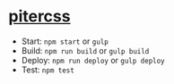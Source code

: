 # [pitercss](https://pitercss.com/)

- Start: `npm start` or `gulp`
- Build: `npm run build` or `gulp build`
- Deploy: `npm run deploy` or `gulp deploy`
- Test: `npm test`
